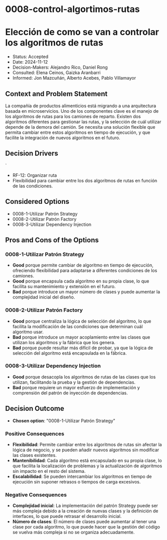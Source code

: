 # 0008-control-algortimos-rutas

# Elección de como se van a controlar los algoritmos de rutas

* Status: Accepted
* Date: 2024-11-12
* Decision-Makers: Alejandro Rico, Daniel Rong
* Consulted: Elena Ceinos, Gaizka Aranbarri
* Informed: Jon Mazcuñán, Alberto Acebes, Pablo Villamayor

## Context and Problem Statement

La compañía de productos alimenticios está migrando a una arquitectura basada en microservicios. Uno de los componentes clave es el manejo de los algoritmos de rutas para los camiones de reparto. Existen dos algoritmos diferentes para gestionar las rutas, y la selección de cuál utilizar depende de la demora del camión. Se necesita una solución flexible que permita cambiar entre estos algoritmos en tiempo de ejecución, y que facilite la integración de nuevos algoritmos en el futuro.

## Decision Drivers
`
* RF-12: Organizar ruta
* Flexibilidad para cambiar entre los dos algoritmos de rutas en función de las condiciones.

## Considered Options

* 0008-1-Utilizar Patrón Strategy
* 0008-2-Utilizar Patrón Factory
* 0008-3-Utilizar Dependency Injection

## Pros and Cons of the Options

### 0008-1-Utilizar Patrón Strategy

* **Good** porque permite cambiar de algoritmo en tiempo de ejecución, ofreciendo flexibilidad para adaptarse a diferentes condiciones de los camiones.
* **Good** porque encapsula cada algoritmo en su propia clase, lo que facilita su mantenimiento y extensión en el futuro.
* **Bad** porque introduce un mayor número de clases y puede aumentar la complejidad inicial del diseño.

### 0008-2-Utilizar Patrón Factory

* **Good** porque centraliza la lógica de selección del algoritmo, lo que facilita la modificación de las condiciones que determinan cuál algoritmo usar.
* **Bad** porque introduce un mayor acoplamiento entre las clases que utilizan los algoritmos y la fábrica que los genera.
* **Bad** porque puede resultar más difícil de probar, ya que la lógica de selección del algoritmo está encapsulada en la fábrica.

### 0008-3-Utilizar Dependency Injection

* **Good** porque desacopla los algoritmos de rutas de las clases que los utilizan, facilitando la prueba y la gestión de dependencias.
* **Bad** porque requiere un mayor esfuerzo de implementación y comprensión del patrón de inyección de dependencias.

## Decision Outcome

* **Chosen option**: "0008-1-Utilizar Patrón Strategy"

### Positive Consequences

* **Flexibilidad**: Permite cambiar entre los algoritmos de rutas sin afectar la lógica de negocio, y se pueden añadir nuevos algoritmos sin modificar las clases existentes.
* **Mantenibilidad**: Cada algoritmo está encapsulado en su propia clase, lo que facilita la localización de problemas y la actualización de algoritmos sin impacto en el resto del sistema.
* **Escalabilidad**: Se pueden intercambiar los algoritmos en tiempo de ejecución sin suponer retrasos o tiempos de carga excesivos.

### Negative Consequences

* **Complejidad inicial**: La implementación del patrón Strategy puede ser más compleja debido a la creación de nuevas clases y la definición de interfaces, lo que puede retrasar el desarrollo inicial.
* **Número de clases**: El número de clases puede aumentar al tener una clase por cada algoritmo, lo que puede hacer que la gestión del código se vuelva más compleja si no se organiza adecuadamente.
